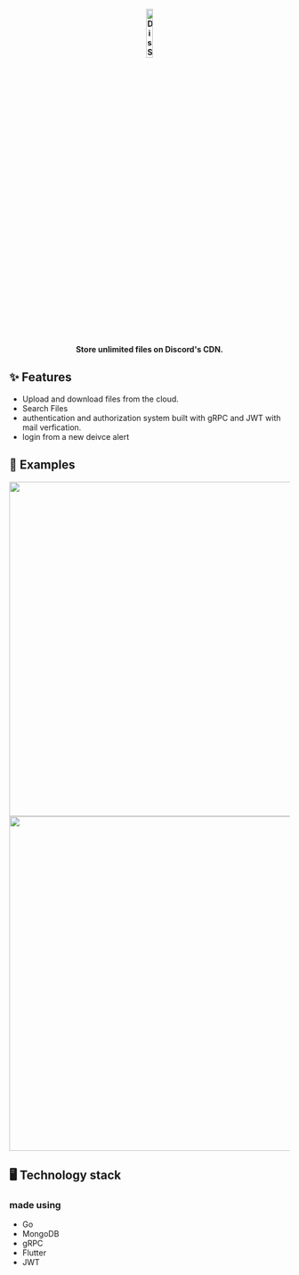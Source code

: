 
<br/>
<div align="center">
<B>      <img width="15%" src="https://cdn.discordapp.com/attachments/588014716144713739/834791740266250250/Discord-Logo-Color2.png" alt="DisStore logo"></b>
</div>

<br/>


<div align="center">
 <b> Store unlimited files on Discord's CDN. </b>
<br>

</div>



## ✨ Features

* Upload and download files from the cloud.
* Search Files
* authentication and authorization system built with gRPC and JWT with mail verfication.
* login from a new deivce alert 



## 🚀 Examples
<div align="left">


<img src="https://cdn.discordapp.com/attachments/588014716144713739/863802824093335572/fileUpload.gif" height="600" />

<img src="https://cdn.discordapp.com/attachments/588014716144713739/863802815029575700/fileDownload.gif" height="600" />
 </div>




## 🖥 Technology stack

### made using

* Go
* MongoDB
* gRPC
* Flutter
* JWT








